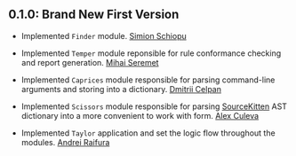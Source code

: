 ## 0.1.0: Brand New First Version

* Implemented `Finder` module.
  [Simion Schiopu](https://github.com/simionschiopu)

* Implemented `Temper` module reponsible for rule conformance checking
  and report generation.
  [Mihai Seremet](https://github.com/mihai8804858)

* Implemented `Caprices` module responsible for parsing command-line
  arguments and storing into a dictionary.
  [Dmitrii Celpan](https://github.com/CelpanDmitrii)

* Implemented `Scissors` module responsible for parsing 
  [SourceKitten](https://github.com/jpsim/SourceKitten) AST dictionary into
  a more convenient to work with form.
  [Alex Culeva](https://github.com/S2dentik)

* Implemented `Taylor` application and set the logic flow throughout the
  modules.
  [Andrei Raifura](https://github.com/thelvis4)